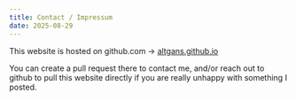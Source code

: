 ```yaml
---
title: Contact / Impressum
date: 2025-08-29
---
```


This website is hosted on github.com → [altgans.github.io](https://github.com/altgans/altgans.github.io/)

You can create a pull request there to contact me, and/or reach out to github to pull this website directly if you are really unhappy with something I posted.


